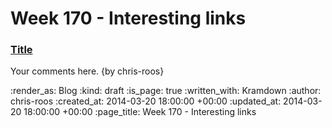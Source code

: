 Week 170 - Interesting links
============================

### [Title](http://example.com)

Your comments here. {by chris-roos}

:render_as: Blog
:kind: draft
:is_page: true
:written_with: Kramdown
:author: chris-roos
:created_at: 2014-03-20 18:00:00 +00:00
:updated_at: 2014-03-20 18:00:00 +00:00
:page_title: Week 170 - Interesting links
